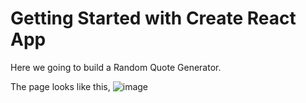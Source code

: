 # Getting Started with Create React App

Here we going to build a Random Quote Generator.

The page looks like this,
![image](https://github.com/veekshith21/Random_quote_generator.github.io/assets/83058645/91a63540-dbb6-4756-85a9-fe9148688802)




